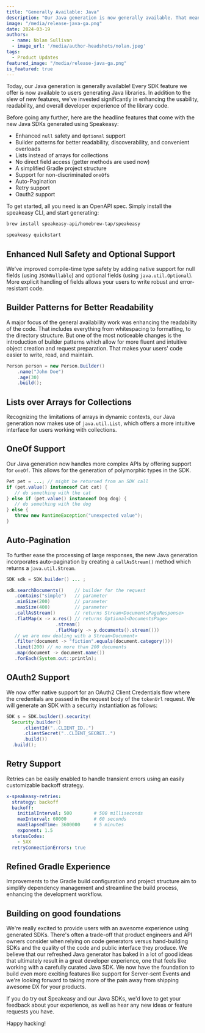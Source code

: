 ```yaml
---
title: "Generally Available: Java"
description: "Our Java generation is now generally available. That means all SDK features are available with an enhanced developer experience."
image: "/media/release-java-ga.png"
date: 2024-03-19
authors:
  - name: Nolan Sullivan
  - image_url: '/media/author-headshots/nolan.jpeg'
tags:
  - Product Updates
featured_image: "/media/release-java-ga.png"
is_featured: true
---
```


Today, our Java generation is generally available! Every SDK feature we offer is now available to users generating Java libraries. In addition to the slew of new features, we've invested significantly in  enhancing the usability, readability, and overall developer experience of the library code.

Before going any further, here are the headline features that come with the new Java SDKs generated using Speakeasy:

- Enhanced `null` safety and `Optional` support
- Builder patterns for better readability, discoverability, and convenient overloads
- Lists instead of arrays for collections
- No direct field access (getter methods are used now)
- A simplified Gradle project structure
- Support for non-discriminated `oneOf`s
- Auto-Pagination
- Retry support
- Oauth2 support

To get started, all you need is an OpenAPI spec. Simply install the speakeasy CLI, and start generating:

```bash
brew install speakeasy-api/homebrew-tap/speakeasy
```

```bash
speakeasy quickstart
```

## Enhanced Null Safety and Optional Support

We've improved compile-time type safety by adding native support for null fields (using `JSONNullable`) and optional fields (using `java.util.Optional`). More explicit handling of fields allows your users to write robust and error-resistant code.

## Builder Patterns for Better Readability

A major focus of the general availability work was enhancing the readability of the code. That includes everything from whitespacing to formatting, to the directory structure. But one of the most noticeable changes is the introduction of builder patterns which allow for more fluent and intuitive object creation and request preparation. That makes your users' code easier to write, read, and maintain.

```java
Person person = new Person.Builder()
    .name("John Doe")
    .age(30)
    .build();
```

## Lists over Arrays for Collections

Recognizing the limitations of arrays in dynamic contexts, our Java generation now makes use of `java.util.List`, which offers a more intuitive interface for users working with collections.

## OneOf Support

Our Java generation now handles more complex APIs by offering support for `oneOf`. This allows for the generation of polymorphic types in the SDK.

```java
Pet pet = ...; // might be returned from an SDK call
if (pet.value() instanceof Cat cat) {
   // do something with the cat
} else if (pet.value() instanceof Dog dog) {
   // do something with the dog
} else {
   throw new RuntimeException("unexpected value");
}
```

## Auto-Pagination

To further ease the processing of large responses, the new Java generation incorporates auto-pagination by creating a `callAsStream()` method which returns a `java.util.Stream`.

```java
SDK sdk = SDK.builder() ... ;

sdk.searchDocuments()    // builder for the request
   .contains("simple")   // parameter
   .minSize(200)         // parameter
   .maxSize(400)         // parameter
   .callAsStream()       // returns Stream<DocumentsPageResponse>
   .flatMap(x -> x.res() // returns Optional<DocumentsPage>
                  .stream()
                  .flatMap(y -> y.documents().stream()))
   // we are now dealing with a Stream<Document>
   .filter(document -> "fiction".equals(document.category()))
   .limit(200) // no more than 200 documents
   .map(document -> document.name())
   .forEach(System.out::println);
```

## OAuth2 Support

We now offer native support for an OAuth2 Client Credentials flow where the credentials  are passed in the request body of the `tokenUrl` request. We will generate an SDK with a security instantiation as follows:

```java
SDK s = SDK.builder().security(
  Security.builder()
      .clientId("..CLIENT_ID..")
      .clientSecret("..CLIENT_SECRET..")
      .build())
  .build();
```

## Retry Support

Retries can be easily enabled to handle transient errors using an easily customizable backoff strategy.

```yaml
x-speakeasy-retries:
  strategy: backoff
  backoff:
    initialInterval: 500        # 500 milliseconds
    maxInterval: 60000          # 60 seconds
    maxElapsedTime: 3600000     # 5 minutes
    exponent: 1.5
  statusCodes:
    - 5XX
  retryConnectionErrors: true
```

## Refined Gradle Experience

Improvements to the Gradle build configuration and project structure aim to simplify dependency management and streamline the build process, enhancing the development workflow.

## Building on good foundations

We're really excited to provide users with an awesome experience using generated SDKs. There's often a trade-off that product engineers and API owners consider when relying on code generators versus hand-building SDKs and the quality of the code and public interface they produce. We believe that our refreshed Java generator has baked in a lot of good ideas that ultimately result in a great developer experience, one that feels like working with a carefully curated Java SDK. We now have the foundation to build even more exciting features like support for Server-sent Events and we're looking forward to taking more of the pain away from shipping awesome DX for your products.

If you do try out Speakeasy and our Java SDKs, we'd love to get your feedback about your experience, as well as hear any new ideas or feature requests you have.

Happy hacking!

